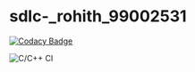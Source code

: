# sdlc-_rohith_99002531

[![Codacy Badge](https://api.codacy.com/project/badge/Grade/69c7be61d70047548e7b6471fda05adc)](https://app.codacy.com/manual/99002531/sdlc-_rohith_99002531?utm_source=github.com&utm_medium=referral&utm_content=99002531/sdlc-_rohith_99002531&utm_campaign=Badge_Grade_Dashboard)

![C/C++ CI](https://github.com/99002531/sdlc-_rohith_99002531/workflows/C/C++%20CI/badge.svg)
